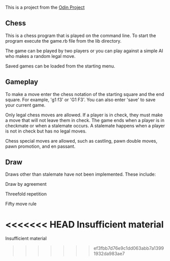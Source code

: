 This is a project from the [Odin Project](http://www.theodinproject.com/courses/ruby-programming/lessons/ruby-final-project?ref=lnav)

Chess
----

This is a chess program that is played on the command line. To start the program execute the game.rb file from the lib directory.

[](/screenshots/Menu_screenshot.png)

The game can be played by two players or you can play against a simple AI who makes a random legal move.

Saved games can be loaded from the starting menu.

[](/screenshots/start_screenshot.png)

Gameplay
----

To make a move enter the chess notation of the starting square and the end square. For example, 'g1 f3' or 'G1 F3'. You can also enter 'save' to save your current game.

[](/screenshots/move_screenshot.png)

Only legal chess moves are allowed. If a player is in check, they must make a move that will not leave them in check. The game ends when a player is in checkmate or when a stalemate occurs. A stalemate happens when a player is not in check but has no legal moves.

Chess special moves are allowed, such as castling, pawn double moves, pawn promotion, and en passant.

Draw
----

Draws other than stalemate have not been implemented. These include:

Draw by agreement

Threefold repetition

Fifty move rule

<<<<<<< HEAD
Insufficient material
=======
Insufficient material
>>>>>>> ef3fbb7d76e9c1dd063abb7a13991932da983ae7

